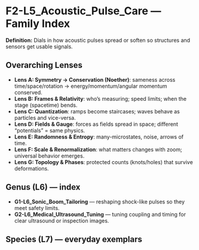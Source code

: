 # F2-L5_Acoustic_Pulse_Care — Family Index
**Definition:** Dials in how acoustic pulses spread or soften so structures and sensors get usable signals.

## Overarching Lenses

- **Lens A: Symmetry -> Conservation (Noether)**: sameness across time/space/rotation → energy/momentum/angular momentum conserved.
- **Lens B: Frames & Relativity**: who’s measuring; speed limits; when the stage (spacetime) bends.
- **Lens C: Quantization**: ramps become staircases; waves behave as particles and vice-versa.
- **Lens D: Fields & Gauge**: forces as fields spread in space; different “potentials” = same physics.
- **Lens E: Randomness & Entropy**: many-microstates, noise, arrows of time.
- **Lens F: Scale & Renormalization**: what matters changes with zoom; universal behavior emerges.
- **Lens G: Topology & Phases**: protected counts (knots/holes) that survive deformations.

## Genus (L6) — index
- **G1-L6_Sonic_Boom_Tailoring** — reshaping shock-like pulses so they meet safety limits.
- **G2-L6_Medical_Ultrasound_Tuning** — tuning coupling and timing for clear ultrasound or inspection images.

## Species (L7) — everyday exemplars
